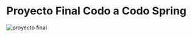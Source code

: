 # Proyecto Final Codo a Codo Spring



![proyecto final](https://github.com/Leangon/agencia-services/assets/116129705/212c2e5b-3810-4289-b90b-eadf752d735a)

